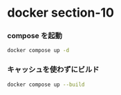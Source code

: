 # docker section-10

### compose を起動

```bash
docker compose up -d
```

### キャッシュを使わずにビルド

```bash
docker compose up --build
```
